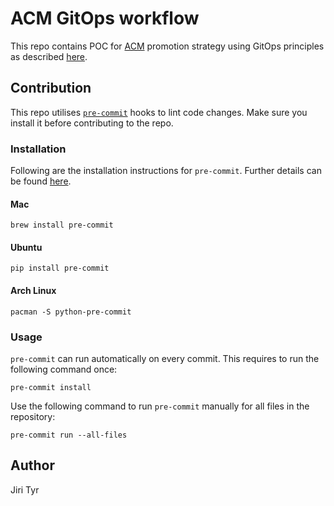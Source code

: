 # ACM GitOps workflow

This repo contains POC for
[ACM](https://www.redhat.com/en/technologies/management/advanced-cluster-management)
promotion strategy using GitOps principles as described
[here](https://github.com/finastra-engineering/gitops-acm-operator/blob/main/docs/promotion_strategy.md).

## Contribution

This repo utilises [`pre-commit`](https://pre-commit.com/) hooks to lint code
changes. Make sure you install it before contributing to the repo.

### Installation

Following are the installation instructions for `pre-commit`. Further details
can be found [here](https://pre-commit.com/#installation).

#### Mac

```shell
brew install pre-commit
```

#### Ubuntu

```shell
pip install pre-commit
```

#### Arch Linux

```shell
pacman -S python-pre-commit
```

### Usage

`pre-commit` can run automatically on every commit. This requires to run the
following command once:

```shell
pre-commit install
```

Use the following command to run `pre-commit` manually for all files in the
repository:

```shell
pre-commit run --all-files
```

## Author

Jiri Tyr

